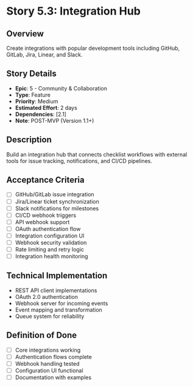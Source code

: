 # Story 5.3: Integration Hub

## Overview

Create integrations with popular development tools including GitHub, GitLab, Jira, Linear, and Slack.

## Story Details

- **Epic**: 5 - Community & Collaboration
- **Type**: Feature
- **Priority**: Medium
- **Estimated Effort**: 2 days
- **Dependencies**: [2.1]
- **Note**: POST-MVP (Version 1.1+)

## Description

Build an integration hub that connects checklist workflows with external tools for issue tracking, notifications, and CI/CD pipelines.

## Acceptance Criteria

- [ ] GitHub/GitLab issue integration
- [ ] Jira/Linear ticket synchronization
- [ ] Slack notifications for milestones
- [ ] CI/CD webhook triggers
- [ ] API webhook support
- [ ] OAuth authentication flow
- [ ] Integration configuration UI
- [ ] Webhook security validation
- [ ] Rate limiting and retry logic
- [ ] Integration health monitoring

## Technical Implementation

- REST API client implementations
- OAuth 2.0 authentication
- Webhook server for incoming events
- Event mapping and transformation
- Queue system for reliability

## Definition of Done

- [ ] Core integrations working
- [ ] Authentication flows complete
- [ ] Webhook handling tested
- [ ] Configuration UI functional
- [ ] Documentation with examples
